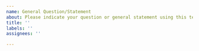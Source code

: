 ```yaml
---
name: General Question/Statement
about: Please indicate your question or general statement using this template.
title: ''
labels: ''
assignees: ''

---
```




